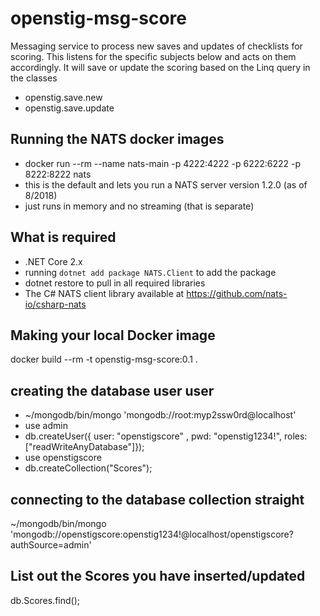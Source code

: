 # openstig-msg-score
Messaging service to process new saves and updates of checklists for scoring. This listens for the specific subjects below and acts on them accordingly. It will save or update the scoring based on the Linq query in the classes
* openstig.save.new
* openstig.save.update

## Running the NATS docker images
* docker run --rm --name nats-main -p 4222:4222 -p 6222:6222 -p 8222:8222 nats
* this is the default and lets you run a NATS server version 1.2.0 (as of 8/2018)
* just runs in memory and no streaming (that is separate)

## What is required
* .NET Core 2.x
* running `dotnet add package NATS.Client` to add the package
* dotnet restore to pull in all required libraries
* The C# NATS client library available at https://github.com/nats-io/csharp-nats

## Making your local Docker image
docker build --rm -t openstig-msg-score:0.1 .

## creating the database user user
* ~/mongodb/bin/mongo 'mongodb://root:myp2ssw0rd@localhost'
* use admin
* db.createUser({ user: "openstigscore" , pwd: "openstig1234!", roles: ["readWriteAnyDatabase"]});
* use openstigscore
* db.createCollection("Scores");

## connecting to the database collection straight
~/mongodb/bin/mongo 'mongodb://openstigscore:openstig1234!@localhost/openstigscore?authSource=admin'

## List out the Scores you have inserted/updated
db.Scores.find();